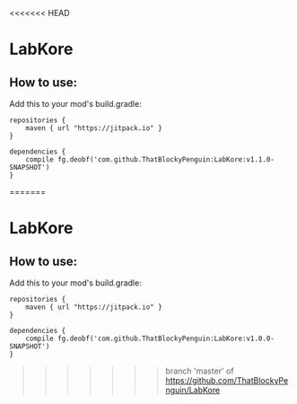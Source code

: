 <<<<<<< HEAD
# LabKore
## How to use:
Add this to your mod's build.gradle:
```
repositories {
    maven { url "https://jitpack.io" }
}

dependencies {
    compile fg.deobf('com.github.ThatBlockyPenguin:LabKore:v1.1.0-SNAPSHOT')
}
```
=======
# LabKore
## How to use:
Add this to your mod's build.gradle:
```
repositories {
    maven { url "https://jitpack.io" }
}

dependencies {
    compile fg.deobf('com.github.ThatBlockyPenguin:LabKore:v1.0.0-SNAPSHOT')
}
```
>>>>>>> branch 'master' of https://github.com/ThatBlockyPenguin/LabKore
